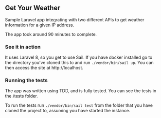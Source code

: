 ## Get Your Weather
Sample Laravel app integrating with two different APIs to get weather information for a given IP address.

The app took around 90 minutes to complete.

### See it in action
It uses Laravel 8, so you get to use Sail. If you have docker installed go to the directory you've cloned this to and run `./vendor/bin/sail up`. You can then access the site at http://localhost.

### Running the tests
The app was written using TDD, and is fully tested. You can see the tests in the /tests folder.

To run the tests run `./vendor/bin/sail test` from the folder that you have cloned the project to, assuming you have started the instance.
